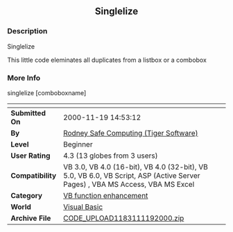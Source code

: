 ﻿<div align="center">

## Singlelize


</div>

### Description

Singlelize

This little code eleminates all duplicates from a listbox or a combobox
 
### More Info
 
singlelize [comboboxname]


<span>             |<span>
---                |---
**Submitted On**   |2000-11-19 14:53:12
**By**             |[Rodney Safe Computing \(Tiger Software\)](https://github.com/Planet-Source-Code/PSCIndex/blob/master/ByAuthor/rodney-safe-computing-tiger-software.md)
**Level**          |Beginner
**User Rating**    |4.3 (13 globes from 3 users)
**Compatibility**  |VB 3\.0, VB 4\.0 \(16\-bit\), VB 4\.0 \(32\-bit\), VB 5\.0, VB 6\.0, VB Script, ASP \(Active Server Pages\) , VBA MS Access, VBA MS Excel
**Category**       |[VB function enhancement](https://github.com/Planet-Source-Code/PSCIndex/blob/master/ByCategory/vb-function-enhancement__1-25.md)
**World**          |[Visual Basic](https://github.com/Planet-Source-Code/PSCIndex/blob/master/ByWorld/visual-basic.md)
**Archive File**   |[CODE\_UPLOAD1183111192000\.zip](https://github.com/Planet-Source-Code/rodney-safe-computing-tiger-software-singlelize__1-12935/archive/master.zip)








